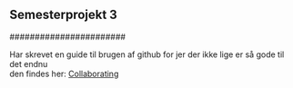 ## Semesterprojekt 3
#######################

Har skrevet en guide til brugen af github for jer der ikke lige er så gode til det endnu  
den findes her: [Collaborating](../blob/master/COLLABORATING.md)
